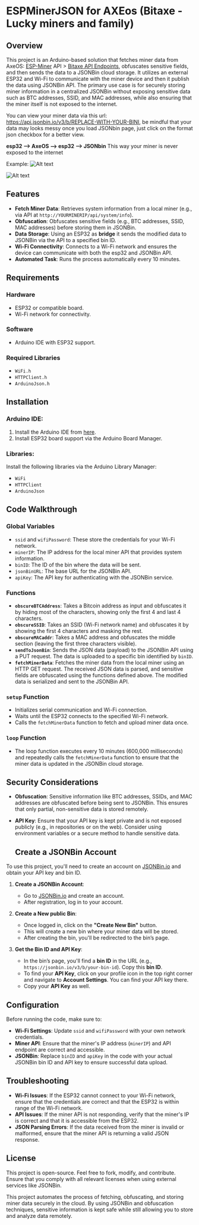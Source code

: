 # ESPMinerJSON for AXEos (Bitaxe - Lucky miners and family)

## Overview
This project is an Arduino-based solution that fetches miner data from AxeOS:  [ESP-Miner](https://github.com/bitaxeorg/ESP-Miner) API > [Bitaxe API Endpoints](https://osmu.wiki/bitaxe/api/), obfuscates sensitive fields, and then sends the data to a JSONBin cloud storage. It utilizes an external ESP32 and Wi-Fi to communicate with the miner device and then it publish the data using JSONBin API. 
The primary use case is for securely storing miner information in a centralized JSONBin without exposing sensitive data such as BTC addresses, SSID, and MAC addresses, while also ensuring that the miner itself is not exposed to the internet.

You can view your miner data via this url: https://api.jsonbin.io/v3/b/REPLACE-WITH-YOUR-BINI, be mindful that your data may looks messy once you load JSONbin page, just click on the format json checkbox for a better view. 

**esp32 --> AxeOS --> esp32 --> JSONbin** This way your miner is never exposed to the internet  

Example:
![Alt text](Screenshot_20250325_203718_Brave.jpg)

![Alt text](Screenshot_20250325_205605_Brave.jpg)


## Features
- **Fetch Miner Data**: Retrieves system information from a local miner (e.g., via API at `http://YOURMINERIP/api/system/info`).
- **Obfuscation**: Obfuscates sensitive fields (e.g., BTC addresses, SSID, MAC addresses) before storing them in JSONBin.
- **Data Storage**: Using an ESP32 as **bridge** it sends the modified data to JSONBin via the API to a specified bin ID.
- **Wi-Fi Connectivity**: Connects to a Wi-Fi network and ensures the device can communicate with both the esp32 and JSONBin API.
- **Automated Task**: Runs the process automatically every 10 minutes.

## Requirements

### Hardware
- ESP32 or compatible board.
- Wi-Fi network for connectivity.

### Software
- Arduino IDE with ESP32 support.

### Required Libraries
- `WiFi.h`
- `HTTPClient.h`
- `ArduinoJson.h`

## Installation

### Arduino IDE:
1. Install the Arduino IDE from [here](https://www.arduino.cc/en/software).
2. Install ESP32 board support via the Arduino Board Manager.

### Libraries:
Install the following libraries via the Arduino Library Manager:
- `WiFi`
- `HTTPClient`
- `ArduinoJson`

## Code Walkthrough

### Global Variables
- `ssid` and `wifiPassword`: These store the credentials for your Wi-Fi network.
- `minerIP`: The IP address for the local miner API that provides system information.
- `binID`: The ID of the bin where the data will be sent.
- `jsonBinURL`: The base URL for the JSONBin API.
- `apiKey`: The API key for authenticating with the JSONBin service.

### Functions
- **`obscureBTCAddress`**: Takes a Bitcoin address as input and obfuscates it by hiding most of the characters, showing only the first 4 and last 4 characters.
- **`obscureSSID`**: Takes an SSID (Wi-Fi network name) and obfuscates it by showing the first 4 characters and masking the rest.
- **`obscureMACaddr`**: Takes a MAC address and obfuscates the middle section (leaving the first three characters visible).
- **`sendToJsonBin`**: Sends the JSON data (payload) to the JSONBin API using a PUT request. The data is uploaded to a specific bin identified by `binID`.
- **`fetchMinerData`**: Fetches the miner data from the local miner using an HTTP GET request. The received JSON data is parsed, and sensitive fields are obfuscated using the functions defined above. The modified data is serialized and sent to the JSONBin API.

### `setup` Function
- Initializes serial communication and Wi-Fi connection.
- Waits until the ESP32 connects to the specified Wi-Fi network.
- Calls the `fetchMinerData` function to fetch and upload miner data once.

### `loop` Function
- The loop function executes every 10 minutes (600,000 milliseconds) and repeatedly calls the `fetchMinerData` function to ensure that the miner data is updated in the JSONBin cloud storage.

## Security Considerations
- **Obfuscation**: Sensitive information like BTC addresses, SSIDs, and MAC addresses are obfuscated before being sent to JSONBin. This ensures that only partial, non-sensitive data is stored remotely.
- **API Key**: Ensure that your API key is kept private and is not exposed publicly (e.g., in repositories or on the web). Consider using environment variables or a secure method to handle sensitive data.

  ## Create a JSONBin Account

To use this project, you'll need to create an account on [JSONBin.io](https://jsonbin.io) and obtain your API key and bin ID.

1. **Create a JSONBin Account**:
   - Go to [JSONBin.io](https://jsonbin.io) and create an account.
   - After registration, log in to your account.

2. **Create a New public Bin**:
   - Once logged in, click on the **"Create New Bin"** button.
   - This will create a new bin where your miner data will be stored.
   - After creating the bin, you'll be redirected to the bin’s page.

3. **Get the Bin ID and API Key**:
   - In the bin’s page, you'll find a **bin ID** in the URL (e.g., `https://jsonbin.io/v3/b/your-bin-id`). Copy this **bin ID**.
   - To find your **API Key**, click on your profile icon in the top right corner and navigate to **Account Settings**. You can find your API key there.
   - Copy your **API Key** as well.

## Configuration
Before running the code, make sure to:

- **Wi-Fi Settings**: Update `ssid` and `wifiPassword` with your own network credentials.
- **Miner API**: Ensure that the miner's IP address (`minerIP`) and API endpoint are correct and accessible.
- **JSONBin**: Replace `binID` and `apiKey` in the code with your actual JSONBin bin ID and API key to ensure successful data upload.


## Troubleshooting
- **Wi-Fi Issues**: If the ESP32 cannot connect to your Wi-Fi network, ensure that the credentials are correct and that the ESP32 is within range of the Wi-Fi network.
- **API Issues**: If the miner API is not responding, verify that the miner's IP is correct and that it is accessible from the ESP32.
- **JSON Parsing Errors**: If the data received from the miner is invalid or malformed, ensure that the miner API is returning a valid JSON response.

## License
This project is open-source. Feel free to fork, modify, and contribute. Ensure that you comply with all relevant licenses when using external services like JSONBin.

This project automates the process of fetching, obfuscating, and storing miner data securely in the cloud. By using JSONBin and obfuscation techniques, sensitive information is kept safe while still allowing you to store and analyze data remotely.
